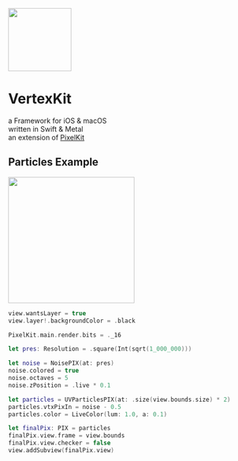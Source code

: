 <img src="https://github.com/heestand-xyz/VertexKit/blob/main/Assets/Pixels-3D_logo_1k_bg.png" width="128"/>

# VertexKit

a Framework for iOS & macOS<br>
written in Swift & Metal<br>
an extension of [PixelKit](https://github.com/heestand-xyz/pixelkit)<br>

## Particles Example

<img src="https://github.com/heestand-xyz/VertexKit/blob/main/Assets/Images/vertexkit-particle-noise.png?raw=true" width="256"/>

```swift
view.wantsLayer = true
view.layer!.backgroundColor = .black

PixelKit.main.render.bits = ._16

let pres: Resolution = .square(Int(sqrt(1_000_000)))

let noise = NoisePIX(at: pres)
noise.colored = true
noise.octaves = 5
noise.zPosition = .live * 0.1

let particles = UVParticlesPIX(at: .size(view.bounds.size) * 2)
particles.vtxPixIn = noise - 0.5
particles.color = LiveColor(lum: 1.0, a: 0.1)

let finalPix: PIX = particles
finalPix.view.frame = view.bounds
finalPix.view.checker = false
view.addSubview(finalPix.view)
```
